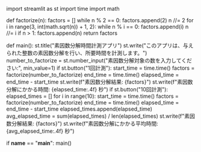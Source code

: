 import streamlit as st
import time
import math
 
def factorize(n):
    factors = []
    while n % 2 == 0:
        factors.append(2)
        n //= 2
    for i in range(3, int(math.sqrt(n)) + 1, 2):
        while n % i == 0:
            factors.append(i)
            n //= i
    if n > 1:
        factors.append(n)
    return factors
 
def main():
    st.title("素因数分解時間計測アプリ")
    st.write("このアプリは、与えられた整数の素因数分解を行い、所要時間を計測します。")
    number_to_factorize = st.number_input("素因数分解対象の数を入力してください:", min_value=1)
    if st.button("1回計測"):
        start_time = time.time()
        factors = factorize(number_to_factorize)
        end_time = time.time()
        elapsed_time = end_time - start_time
        st.write(f"素因数分解結果: {factors}")
        st.write(f"素因数分解にかかる時間: {elapsed_time:.4f} 秒")
    if st.button("10回計測"):
        elapsed_times = []
        for i in range(10):
            start_time = time.time()
            factors = factorize(number_to_factorize)
            end_time = time.time()
            elapsed_time = end_time - start_time
            elapsed_times.append(elapsed_time)
        avg_elapsed_time = sum(elapsed_times) / len(elapsed_times)
        st.write(f"素因数分解結果: {factors}")
        st.write(f"素因数分解にかかる平均時間: {avg_elapsed_time:.4f} 秒")
 
if __name__ == "__main__":
    main()

